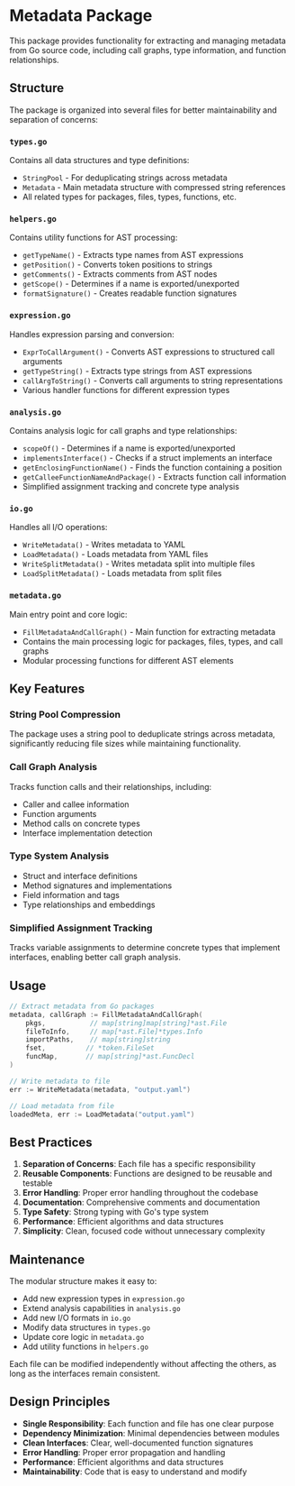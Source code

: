 # Metadata Package

This package provides functionality for extracting and managing metadata from Go source code, including call graphs, type information, and function relationships.

## Structure

The package is organized into several files for better maintainability and separation of concerns:

### `types.go`
Contains all data structures and type definitions:
- `StringPool` - For deduplicating strings across metadata
- `Metadata` - Main metadata structure with compressed string references
- All related types for packages, files, types, functions, etc.

### `helpers.go`
Contains utility functions for AST processing:
- `getTypeName()` - Extracts type names from AST expressions
- `getPosition()` - Converts token positions to strings
- `getComments()` - Extracts comments from AST nodes
- `getScope()` - Determines if a name is exported/unexported
- `formatSignature()` - Creates readable function signatures

### `expression.go`
Handles expression parsing and conversion:
- `ExprToCallArgument()` - Converts AST expressions to structured call arguments
- `getTypeString()` - Extracts type strings from AST expressions
- `callArgToString()` - Converts call arguments to string representations
- Various handler functions for different expression types

### `analysis.go`
Contains analysis logic for call graphs and type relationships:
- `scopeOf()` - Determines if a name is exported/unexported
- `implementsInterface()` - Checks if a struct implements an interface
- `getEnclosingFunctionName()` - Finds the function containing a position
- `getCalleeFunctionNameAndPackage()` - Extracts function call information
- Simplified assignment tracking and concrete type analysis

### `io.go`
Handles all I/O operations:
- `WriteMetadata()` - Writes metadata to YAML
- `LoadMetadata()` - Loads metadata from YAML files
- `WriteSplitMetadata()` - Writes metadata split into multiple files
- `LoadSplitMetadata()` - Loads metadata from split files

### `metadata.go`
Main entry point and core logic:
- `FillMetadataAndCallGraph()` - Main function for extracting metadata
- Contains the main processing logic for packages, files, types, and call graphs
- Modular processing functions for different AST elements

## Key Features

### String Pool Compression
The package uses a string pool to deduplicate strings across metadata, significantly reducing file sizes while maintaining functionality.

### Call Graph Analysis
Tracks function calls and their relationships, including:
- Caller and callee information
- Function arguments
- Method calls on concrete types
- Interface implementation detection

### Type System Analysis
- Struct and interface definitions
- Method signatures and implementations
- Field information and tags
- Type relationships and embeddings

### Simplified Assignment Tracking
Tracks variable assignments to determine concrete types that implement interfaces, enabling better call graph analysis.

## Usage

```go
// Extract metadata from Go packages
metadata, callGraph := FillMetadataAndCallGraph(
    pkgs,           // map[string]map[string]*ast.File
    fileToInfo,     // map[*ast.File]*types.Info
    importPaths,    // map[string]string
    fset,          // *token.FileSet
    funcMap,       // map[string]*ast.FuncDecl
)

// Write metadata to file
err := WriteMetadata(metadata, "output.yaml")

// Load metadata from file
loadedMeta, err := LoadMetadata("output.yaml")
```

## Best Practices

1. **Separation of Concerns**: Each file has a specific responsibility
2. **Reusable Components**: Functions are designed to be reusable and testable
3. **Error Handling**: Proper error handling throughout the codebase
4. **Documentation**: Comprehensive comments and documentation
5. **Type Safety**: Strong typing with Go's type system
6. **Performance**: Efficient algorithms and data structures
7. **Simplicity**: Clean, focused code without unnecessary complexity

## Maintenance

The modular structure makes it easy to:
- Add new expression types in `expression.go`
- Extend analysis capabilities in `analysis.go`
- Add new I/O formats in `io.go`
- Modify data structures in `types.go`
- Update core logic in `metadata.go`
- Add utility functions in `helpers.go`

Each file can be modified independently without affecting the others, as long as the interfaces remain consistent.

## Design Principles

- **Single Responsibility**: Each function and file has one clear purpose
- **Dependency Minimization**: Minimal dependencies between modules
- **Clean Interfaces**: Clear, well-documented function signatures
- **Error Handling**: Proper error propagation and handling
- **Performance**: Efficient algorithms and data structures
- **Maintainability**: Code that is easy to understand and modify 